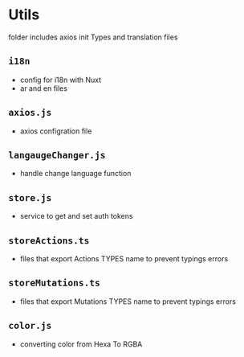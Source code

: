 # Utils

folder includes axios init Types and translation files

## `i18n`

- config for i18n with Nuxt
- ar and en files

## `axios.js`

- axios configration file

## `langaugeChanger.js`

- handle change language function

## `store.js`

- service to get and set auth tokens

## `storeActions.ts`

- files that export Actions TYPES name to prevent typings errors

## `storeMutations.ts`

- files that export Mutations TYPES name to prevent typings errors

## `color.js`

- converting color from Hexa To RGBA

